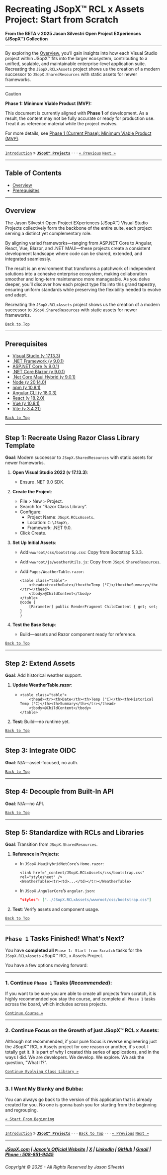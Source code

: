 # Recreating JSopX™ RCL x Assets Project: Start from Scratch

**From the ﻿BETA v 2025 Jason Silvestri Open Project EXperiences (JSopX™) Collection**

---

By exploring the [Overview](#overview), you’ll gain insights into how each Visual Studio project within JSopX™ fits into the larger ecosystem, contributing to a unified, scalable, and maintainable enterprise-level application suite. Recreating the `JSopX.RCLxAssets` project shows us the creation of a modern successor to `JSopX.SharedResources` with static assets for newer frameworks.

---

> [!CAUTION]
> **Phase 1: Minimum Viable Product (MVP):**
>
> This document is currently aligned with **Phase 1** of development. As a result, the content may not be fully accurate or ready for production use. Treat it as reference material while the project evolves.
> 
> For more details, see [Phase 1 (Current Phase): Minimum Viable Product (MVP)](https://github.com/JasonSilvestri/JSopX.RazorClassLibraryDraft/blob/master/DocsOpenX/Phases/Phase-1.md).

---

[`Introduction`](https://github.com/JasonSilvestri/JSopX.RazorClassLibraryDraft/blob/master/DocsOpenX/Introduction/) » [**`JSopX™ Projects`**](https://github.com/JasonSilvestri/JSopX.RazorClassLibraryDraft/blob/master/DocsOpenX/OpenProjects/)  · · · [`« Previous`](https://github.com/JasonSilvestri/JSopX.RazorClassLibraryDraft/blob/master/DocsOpenX/Introduction/JasonSilvestriOpenProjectExperiences.md) [`Next »`](https://github.com/JasonSilvestri/JSopX.RazorClassLibraryDraft/blob/master/DocsOpenX/OpenProjects/jsopx.OpenProjectX)

---

## Table of Contents

  - [Overview](#overview)
  - [Prerequisites](#prerequisites)

---

## **Overview**  

The Jason Silvestri Open Project EXperiences (JSopX™) Visual Studio Projects collectively form the backbone of the entire suite, each project serving a distinct yet complementary role. 

By aligning varied frameworks—ranging from ASP.NET Core to Angular, React, Vue, Blazor, and .NET MAUI—these projects create a consistent development landscape where code can be shared, extended, and integrated seamlessly. 

The result is an environment that transforms a patchwork of independent solutions into a cohesive enterprise ecosystem, making collaboration smoother and long-term maintenance more manageable. As you delve deeper, you’ll discover how each project type fits into this grand tapestry, ensuring uniform standards while preserving the flexibility needed to evolve and adapt.

Recreating the `JSopX.RCLxAssets` project shows us the creation of a modern successor to `JSopX.SharedResources` with static assets for newer frameworks.

[`Back to Top`](#table-of-contents)

---

## Prerequisites

- [Visual Studio (v 17.13.3)](https://github.com/JasonSilvestri/JSopX.RazorClassLibraryDraft/blob/master/DocsOpenX/OpenProjects/jsopx.RCLxAssets/p1/v1/Technologies/VisualStudio.md)
- [.NET Framework (v 9.0.1)](https://github.com/JasonSilvestri/JSopX.RazorClassLibraryDraft/blob/master/DocsOpenX/OpenProjects/jsopx.RCLxAssets/p1/v1/Technologies/NetFrameworkSdk.md)
- [ASP.NET Core (v 9.0.1)](https://github.com/JasonSilvestri/JSopX.RazorClassLibraryDraft/blob/master/DocsOpenX/OpenProjects/jsopx.RCLxAssets/p1/v1/Technologies/AspNetCore.md)
- [.NET Core Blazor (v 9.0.1)](https://github.com/JasonSilvestri/JSopX.RazorClassLibraryDraft/blob/master/DocsOpenX/OpenProjects/jsopx.RCLxAssets/p1/v1/Technologies/NetCoreBlazor.md)
- [.Net Core Maui Hybrid (v 9.0.1)](https://github.com/JasonSilvestri/JSopX.RazorClassLibraryDraft/blob/master/DocsOpenX/OpenProjects/jsopx.RCLxAssets/p1/v1/Technologies/NetCoreMauiHybrid.md)
- [Node (v 20.14.0)](https://github.com/JasonSilvestri/JSopX.RazorClassLibraryDraft/blob/master/DocsOpenX/OpenProjects/jsopx.RCLxAssets/p1/v1/Technologies/Node.md)
- [npm (v 10.8.1)](https://github.com/JasonSilvestri/JSopX.RazorClassLibraryDraft/blob/master/DocsOpenX/OpenProjects/jsopx.RCLxAssets/p1/v1/Technologies/npm.md)
- [Angular CLI (v 18.0.3)](https://github.com/JasonSilvestri/JSopX.RazorClassLibraryDraft/blob/master/DocsOpenX/OpenProjects/jsopx.RCLxAssets/p1/v1/Technologies/AngularCli.md)
- [React (v 18.2.0)](https://github.com/JasonSilvestri/JSopX.RazorClassLibraryDraft/blob/master/DocsOpenX/OpenProjects/jsopx.RCLxAssets/p1/v1/Technologies/React.md)
- [Vue (v 10.8.1)](https://github.com/JasonSilvestri/JSopX.RazorClassLibraryDraft/blob/master/DocsOpenX/OpenProjects/jsopx.RCLxAssets/p1/v1/Technologies/Vue.md)
- [Vite (v 3.4.21)](https://github.com/JasonSilvestri/JSopX.RazorClassLibraryDraft/blob/master/DocsOpenX/OpenProjects/jsopx.RCLxAssets/p1/v1/Technologies/Vite.md)

[`Back to Top`](#table-of-contents)

---

## Step 1: Recreate Using Razor Class Library Template

**Goal**: Modern successor to `JSopX.SharedResources` with static assets for newer frameworks.

1. **Open Visual Studio 2022 (v 17.13.3)**:
   - Ensure .NET 9.0 SDK.

2. **Create the Project**:
   - File > New > Project.
   - Search for “Razor Class Library”.
   - Configure:
     - Project Name: `JSopX.RCLxAssets`.
     - Location: `C:\JSopX\`.
     - Framework: .NET 9.0.
   - Click Create.

3. **Set Up Initial Assets**:
   - Add `wwwroot/css/bootstrap.css`: Copy from Bootstrap 5.3.3.
   - Add `wwwroot/js/weatherUtils.js`: Copy from `JSopX.SharedResources`.
   - Add `Pages/WeatherTable.razor`:

     ```razor
     <table class="table">
         <thead><tr><th>Date</th><th>Temp (°C)</th><th>Summary</th></tr></thead>
         <tbody>@ChildContent</tbody>
     </table>
     @code {
         [Parameter] public RenderFragment ChildContent { get; set; }
     }
     ```

4. **Test the Base Setup**:
   - Build—assets and Razor component ready for reference.


[`Back to Top`](#table-of-contents)

---

## Step 2: Extend Assets

**Goal**: Add historical weather support.

1. **Update WeatherTable.razor**:
   - ```razor
     <table class="table">
         <thead><tr><th>Date</th><th>Temp (°C)</th><th>Historical Temp (°C)</th><th>Summary</th></tr></thead>
         <tbody>@ChildContent</tbody>
     </table>
     ```

2. **Test**: Build—no runtime yet.


[`Back to Top`](#table-of-contents)

---

## Step 3: Integrate OIDC

**Goal**: N/A—asset-focused, no auth.


[`Back to Top`](#table-of-contents)

---

## Step 4: Decouple from Built-In API

**Goal**: N/A—no API.


[`Back to Top`](#table-of-contents)

---

## Step 5: Standardize with RCLs and Libraries

**Goal**: Transition from `JSopX.SharedResources`.

1. **Reference in Projects**:
   - In `JSopX.MauiHybridNetCore`’s `Home.razor`:

     ```razor
     <link href="_content/JSopX.RCLxAssets/css/bootstrap.css" rel="stylesheet" />
     <WeatherTable><tr><td>...</td></tr></WeatherTable>
     ```
   - In `JSopX.AngularCore`’s `angular.json`:

     ```json
     "styles": ["../JSopX.RCLxAssets/wwwroot/css/bootstrap.css"]
     ```

2. **Test**: Verify assets and component usage.

[`Back to Top`](#table-of-contents)

---

## `Phase 1` Tasks Finished! What's Next?

You have **completed all** `Phase 1: Start from Scratch` tasks for the `JSopX.RCLxAssets` JSopX™ RCL x Assets Project.

You have a few options moving forward:

---

### **1. Continue `Phase 1` Tasks (_Recommended_):**  

If you want to be sure you are able to create all projects from scratch, it is highly recommended you stay the course, and complete all `Phase 1` tasks across the board, which includes across projects.

[`Continue Course »`](https://github.com/JasonSilvestri/JSopX.RazorClassLibraryDraft/blob/master/DocsOpenX/OpenProjects/jsopx.OpenProjectX/p1/v1/)

---

### **2. Continue Focus on the Growth of just JSopX™ RCL x Assets:**  

Although not recommended, if your pure focus is reverse engineering just the JSopX™ RCL x Assets project for one reason or another, it's cool. I totally get it. It is part of why I created this series of applications, and in the ways I did. We are developers. We develop. We explore. We ask the question, "What If?".

[`Continue Evolving Class Library »`](https://github.com/JasonSilvestri/JSopX.RazorClassLibraryDraft/blob/master/DocsOpenX/OpenProjects/jsopx.RCLxAssets/p2/v1/)


---

### **3. I Want My Blanky and Bubba:**  

You can always go back to the version of this application that is already created for you. No one is gonna bash you for starting from the beginning and regrouping.

[`« Start From Beginning`](https://github.com/JasonSilvestri/JSopX.RazorClassLibraryDraft/blob/master/DocsOpenX/OpenProjects/jsopx.RCLxAssets/)

---
  
[`Introduction`](https://github.com/JasonSilvestri/JSopX.RazorClassLibraryDraft/blob/master/DocsOpenX/Introduction/) » [**`JSopX™ Projects`**](https://github.com/JasonSilvestri/JSopX.RazorClassLibraryDraft/blob/master/DocsOpenX/OpenProjects/)  · · · [`Back to Top`](#table-of-contents) · · · [`« Previous`](https://github.com/JasonSilvestri/JSopX.RazorClassLibraryDraft/blob/master/DocsOpenX/Introduction/JasonSilvestriOpenProjectExperiences.md) [`Next »`](https://github.com/JasonSilvestri/JSopX.RazorClassLibraryDraft/blob/master/DocsOpenX/OpenProjects/jsopx.OpenProjectX)

---

##### [JSopX.com](https://www.jsopx.com/) | [Jason's Official Website](https://www.jsilvestri.com/) | [X](https://www.x.com/JasonSilvestri) | [LinkedIn](http://www.linkedin.com/in/JasonSilvestri) | [GitHub](https://github.com/JasonSilvestri) | [Gmail](mailto:therealjasonsilvestri@gmail.com) | [Phone : 508-851-9445](phoneto:508-851-9445)

###### Copyright © 2025 - All Rights Reserved by Jason Silvestri
